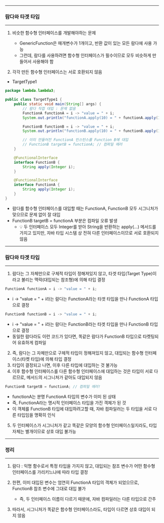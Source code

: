 -----
### 람다와 타겟 타입
-----
1. 비슷한 함수형 인터페이스를 개발해야하는 문제
   - GenericFunction은 매개변수가 1개이고, 반환 값이 있는 모든 람다에 사용 가능
   - 그런데, 람다를 사용하려면 함수형 인터페이스가 필수이므로 모두 비슷하게 만들어서 사용해야 함

2. 각각 만든 함수형 인터페이스는 서로 호환되지 않음
  - TargetType1
```java
package lambda.lambda3;

public class TargetType1 {
    public static void main(String[] args) {
        // 람다 직접 대입 : 문제 없음
        FunctionA functionA = i -> "value = " + i;
        System.out.println("functionA.apply(10) = " + functionA.apply(10));

        FunctionB functionB = i -> "value = " + i;
        System.out.println("functionB.apply(10) = " + functionB.apply(10));

        // 이미 만들어진 FunctionA 인스턴스를 Function B에 대입
        // FunctionB targetB = functionA; // 컴파일 에러
    }

    @FunctionalInterface
    interface FunctionB {
        String apply(Integer i);
    }

    @FunctionalInterface
    interface FunctionA {
        String apply(Integer i);
    }
}
```
  - 람다를 함수형 인터페이스를 대입할 때는 FunctionA, FunctionB 모두 시그니처가 맞으므로 문제 없이 잘 대입
  - FunctionB targetB = functionA 부분은 컴파일 오류 발생
    + 💡 두 인터페이스 모두 Integer를 받아 String을 반환하는 apply(...) 메서드를 가지고 있지만, 자바 타입 시스템 상 전혀 다른 인터페이스이므로 서로 호환되지 않음
    
-----
### 람다와 타겟 타입
-----
1. 람다는 그 자체만으로 구체적 타입이 정해져있지 않고, 타겟 타입(Target Type)이라고 불리는 맥락(대입되는 참조형)에 의해 타입 결정
```java
FunctionA functionA = i -> "value = " + i;
```
   - i -> "value = " + i라는 람다는 FunctionA라는 타겟 타입을 만나 FunctionA 타입으로 결정

```java
FunctionB functionB = i -> "value = " + i;
```
   - i -> "value = " + i라는 람다는 FunctionB라는 타겟 타입을 만나 FunctionB 타입으로 결정
   - 동일한 람다라도 이런 코드가 있다면, 똑같은 람다가 FunctionB 타입으로 타켓팅되어 유효하게 컴파일

2. 즉, 람다는 그 자체만으로 구체적 타입이 정해져있지 않고, 대입되는 함수형 인터페이스(타켓 타입)에 의해 타입 결정
3. 타입이 결정되고 나면, 이후 다른 타입에 대입하는 것 불가능
4. 이후 함수형 인터페이스를 다른 함수형 인터페이스에 대입하는 것은 타입이 서로 다르므로, 메서드의 시그니처가 같아도 대입되지 않음
```java
FunctionB targetB = functionA; // 컴파일 에러!
```
   - functionA는 분명 FunctionA 타입의 변수가 이미 된 상태
   - 즉, FunctionA라는 명시적 인터페이스 타입을 가진 객체가 된 것
   - 이 객체를 FunctionB 타입에 대입하려고할 때, 자바 컴파일러는 두 타입을 서로 다른 타입임을 명확히 인식

5. 두 인터페이스가 시그니처가 같고 똑같은 모양의 함수형 인터페이스일지라도, 타입 자체는 별개이므로 상호 대입 불가능

-----
### 정리
-----
1. 람다 : 익명 함수로서 특정 타입을 가지지 않고, 대입되는 참조 변수가 어떤 함수형 인터페이스를 가리키느냐에 따라 타입 결정
2. 한편, 이미 대입된 변수는 엄연히 FunctionA 타입의 객체가 되었으므로, FunctionB 참조 변수에 그대로 대입 불가
   - 즉, 두 인터페이스 이름이 다르기 때문에, 자바 컴파일러는 다른 타입으로 간주

3. 따라서, 시그니처가 똑같은 함수형 인터페이스라도, 타입이 다르면 상호 대입이 되지 않음
